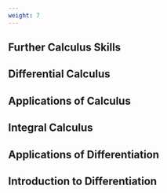 ```yaml
---
weight: 7
---
```


## Further Calculus Skills

## Differential Calculus

## Applications of Calculus

## Integral Calculus

## Applications of Differentiation

## Introduction to Differentiation